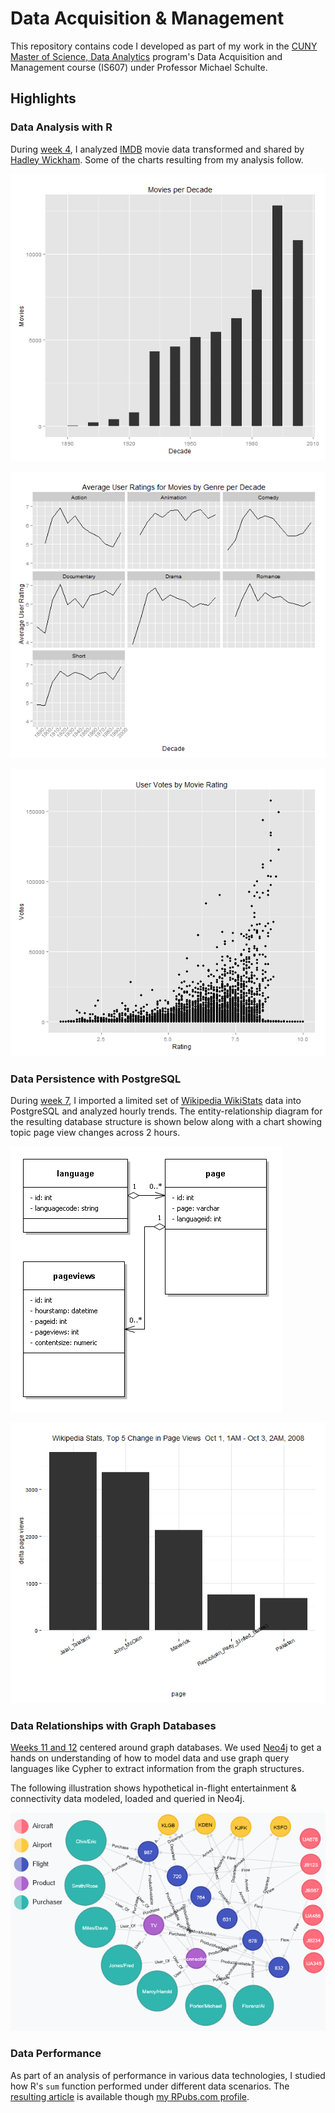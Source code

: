 # Data Acquisition & Management

This repository contains code I developed as part of my work in the 
[CUNY Master of Science, Data Analytics](http://sps.cuny.edu/programs/ms_dataanalytics) 
program's Data Acquisition and Management course (IS607) under Professor Michael Schulte.

## Highlights

### Data Analysis with R

During [week 4](https://github.com/dwdii/DataAcqMgmt/tree/master/Week4), I analyzed [IMDB](http://imdb.com) 
movie data transformed and shared by [Hadley Wickham](http://had.co.nz/). 
Some of the charts resulting from my analysis follow.

![Movies Per Decade](https://raw.githubusercontent.com/dwdii/DataAcqMgmt/master/Week4/MoviesPerDecade.png)

![Average Movie Rating By Genre per Decade](https://raw.githubusercontent.com/dwdii/DataAcqMgmt/master/Week4/AvgMovieRatingByGenreDecade.png)

![User Votes by Movie Rating](https://raw.githubusercontent.com/dwdii/DataAcqMgmt/master/Week4/UserVotesByMovieRating.png)

### Data Persistence with PostgreSQL

During [week 7](https://github.com/dwdii/DataAcqMgmt/tree/master/Week7), I imported a limited set of 
[Wikipedia WikiStats](https://aws.amazon.com/datasets/4182) data into PostgreSQL and analyzed hourly trends.
The entity-relationship diagram for the resulting database structure is shown below along with a chart showing
topic page view changes across 2 hours.

![Wikipedia data table ER diagram](https://raw.githubusercontent.com/dwdii/DataAcqMgmt/master/Week7/WikiDataDbDiagram.png)

![Top 5 Pages with increasing page views](https://raw.githubusercontent.com/dwdii/DataAcqMgmt/master/Week7/Top5ChangeWiki.png)

### Data Relationships with Graph Databases

[Weeks 11 and 12](https://github.com/dwdii/DataAcqMgmt/tree/master/Neo4j) centered around graph databases. We used [Neo4j](http://www.neo4j.com/) to get a hands on understanding of how to model data and use graph query languages like Cypher to extract information from the graph structures.

The following illustration shows hypothetical in-flight entertainment &amp; connectivity data modeled, loaded and  queried in Neo4j.

![In-flight Entertainment &amp; Connectivity](https://raw.githubusercontent.com/dwdii/DataAcqMgmt/master/Neo4j/DataModel/InFlightEntertainmentGraphIllustration.png)

### Data Performance
As part of an analysis of performance in various data technologies, I studied how R's `sum` function performed under different data scenarios. The [resulting article](https://rpubs.com/dwdii/R-SumInParallel) is available though [my RPubs.com profile](https://rpubs.com/dwdii).
